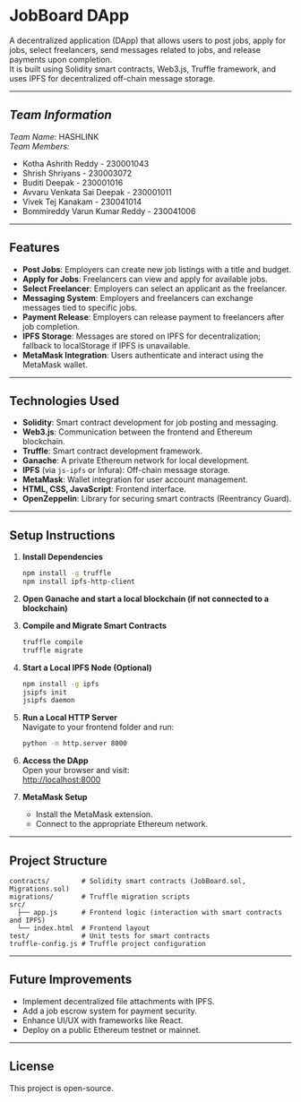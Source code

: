 # JobBoard DApp

A decentralized application (DApp) that allows users to post jobs, apply for jobs, select freelancers, send messages related to jobs, and release payments upon completion.  
It is built using Solidity smart contracts, Web3.js, Truffle framework, and uses IPFS for decentralized off-chain message storage.

---
## *Team Information*
*Team Name:* HASHLINK  
*Team Members:*
- Kotha Ashrith Reddy  - 230001043
- Shrish Shriyans   -   230003072
- Buditi Deepak   -   230001016
- Avvaru Venkata Sai Deepak   -   230001011
- Vivek Tej Kanakam   -   230041014
- Bommireddy Varun Kumar Reddy   -   230041006

---
## Features

- **Post Jobs**: Employers can create new job listings with a title and budget.
- **Apply for Jobs**: Freelancers can view and apply for available jobs.
- **Select Freelancer**: Employers can select an applicant as the freelancer.
- **Messaging System**: Employers and freelancers can exchange messages tied to specific jobs.
- **Payment Release**: Employers can release payment to freelancers after job completion.
- **IPFS Storage**: Messages are stored on IPFS for decentralization; fallback to localStorage if IPFS is unavailable.
- **MetaMask Integration**: Users authenticate and interact using the MetaMask wallet.

---

## Technologies Used

- **Solidity**: Smart contract development for job posting and messaging.
- **Web3.js**: Communication between the frontend and Ethereum blockchain.
- **Truffle**: Smart contract development framework.
- **Ganache**: A private Ethereum network for local development.
- **IPFS** (via `js-ipfs` or Infura): Off-chain message storage.
- **MetaMask**: Wallet integration for user account management.
- **HTML, CSS, JavaScript**: Frontend interface.
- **OpenZeppelin**: Library for securing smart contracts (Reentrancy Guard).

---

## Setup Instructions

1. **Install Dependencies**

   ```bash
   npm install -g truffle
   npm install ipfs-http-client
   ```
2. **Open Ganache and start a local blockchain (if not connected to a blockchain)**

3. **Compile and Migrate Smart Contracts**

   ```bash
   truffle compile
   truffle migrate
   ```

4. **Start a Local IPFS Node (Optional)**

   ```bash
   npm install -g ipfs
   jsipfs init
   jsipfs daemon
   ```

5. **Run a Local HTTP Server**  
   Navigate to your frontend folder and run:

   ```bash
   python -m http.server 8000
   ```

6. **Access the DApp**  
   Open your browser and visit:  
   [http://localhost:8000](http://localhost:8000)

7. **MetaMask Setup**

   - Install the MetaMask extension.
   - Connect to the appropriate Ethereum network.

---

## Project Structure

```
contracts/        # Solidity smart contracts (JobBoard.sol, Migrations.sol)
migrations/       # Truffle migration scripts
src/
  ├── app.js      # Frontend logic (interaction with smart contracts and IPFS)
  └── index.html  # Frontend layout
test/             # Unit tests for smart contracts
truffle-config.js # Truffle project configuration
```

---

## Future Improvements

- Implement decentralized file attachments with IPFS.
- Add a job escrow system for payment security.
- Enhance UI/UX with frameworks like React.
- Deploy on a public Ethereum testnet or mainnet.

---

## License

This project is open-source.
